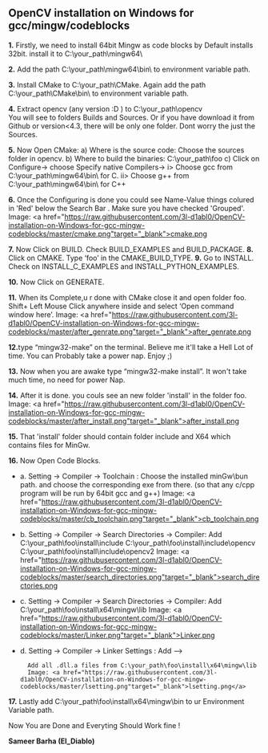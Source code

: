 <h2>OpenCV installation on Windows for gcc/mingw/codeblocks</h2>

<b>1.</b> Firstly, we need to install 64bit Mingw as code blocks by Default installs 32bit.
 install it to C:\your_path\mingw64\

<b>2.</b> Add the path C:\your_path\mingw64\bin\ to environment variable path.

<b>3.</b> Install CMake to C:\your_path\CMake\.
	Again add the path C:\your_path\CMake\bin\ to environment variable path.

<b>4.</b> Extract opencv (any version :D ) to C:\your_path\opencv\
	You will see to folders Builds and Sources.
 Or if you have download it from Github or version<4.3,
 there will be only one folder. Dont worry the just the Sources.

 <b>5.</b> Now Open CMake:
  a) Where is the source code: Choose the sources folder in opencv.
  b) Where to build the binaries:  C:\your_path\foo
  c) Click on Configure-> choose Specify native Compilers->
  		i> 	Choose gcc from C:\your_path\mingw64\bin\ for C.
  		ii> Choose g++ from C:\your_path\mingw64\bin\ for C++

 <b>6.</b> Once the Configuring is done you could see Name-Value things colured in 'Red' below the Search Bar . Make sure you have checked 'Grouped'. Image: <a href="https://raw.githubusercontent.com/3l-d1abl0/OpenCV-installation-on-Windows-for-gcc-mingw-codeblocks/master/cmake.png"target="_blank">cmake.png</a>

 <b>7.</b> Now Click on BUILD. Check BUILD_EXAMPLES and BUILD_PACKAGE.
 <b>8.</b> Click on CMAKE. Type ‘foo’ in the CMAKE_BUILD_TYPE.
 <b>9.</b> Go to INSTALL. Check on INSTALL_C_EXAMPLES and INSTALL_PYTHON_EXAMPLES.

 <b>10.</b> Now Click on GENERATE.


 <b>11.</b> When its Complete,u r done with CMake close it and open folder foo. Shift+ Left Mouse Click anywhere inside and select ‘Open command window here’. Image: <a href="https://raw.githubusercontent.com/3l-d1abl0/OpenCV-installation-on-Windows-for-gcc-mingw-codeblocks/master/after_genrate.png"target="_blank">after_genrate.png</a>

 <b>12.</b>type “mingw32-make” on the terminal. Believe me it'll take a Hell Lot of time. You can Probably take a power nap. Enjoy ;)

 <b>13.</b> Now when you are awake type “mingw32-make install”. It won't take much time, no need for power Nap.

 <b>14.</b> After it is done. you couls see an new folder 'install' in the folder foo.	Image: <a href="https://raw.githubusercontent.com/3l-d1abl0/OpenCV-installation-on-Windows-for-gcc-mingw-codeblocks/master/after_install.png"target="_blank">after_install.png</a>

 <b>15.</b> That 'install' folder should contain folder include and X64 which contains files for MinGw.

 <b>16.</b> Now Open Code Blocks.

 * a. Setting -> Compiler -> Toolchain : Choose the installed minGw\bun path. and choose the corresponding exe from there.
 		(so that any c/cpp program will be run by 64bit gcc and g++)
 		Image: <a href="https://raw.githubusercontent.com/3l-d1abl0/OpenCV-installation-on-Windows-for-gcc-mingw-codeblocks/master/cb_toolchain.png"target="_blank">cb_toolchain.png</a>

 * b. Setting -> Compiler -> Search Directories -> Compiler:	Add
 		C:\your_path\foo\install\include
		C:\your_path\foo\install\include\opencv
		C:\your_path\foo\install\include\opencv2
		Image: <a href="https://raw.githubusercontent.com/3l-d1abl0/OpenCV-installation-on-Windows-for-gcc-mingw-codeblocks/master/search_directories.png"target="_blank">search_directories.png</a>

* c. Setting -> Compiler -> Search Directories -> Compiler:	Add
		C:\your_path\foo\install\x64\mingw\lib
		Image: <a href="https://raw.githubusercontent.com/3l-d1abl0/OpenCV-installation-on-Windows-for-gcc-mingw-codeblocks/master/Linker.png"target="_blank">Linker.png</a>

* d. Setting -> Compiler -> Linker Settings : Add -->

		Add all .dll.a files from C:\your_path\foo\install\x64\mingw\lib
		Image: <a href="https://raw.githubusercontent.com/3l-d1abl0/OpenCV-installation-on-Windows-for-gcc-mingw-codeblocks/master/lsetting.png"target="_blank">lsetting.png</a>

<b>17.</b> Lastly add C:\your_path\foo\install\x64\mingw\bin to ur Environment Variable path.

Now You are Done and Everyting Should Work fine !


<b>Sameer Barha (El_Diablo)</b>